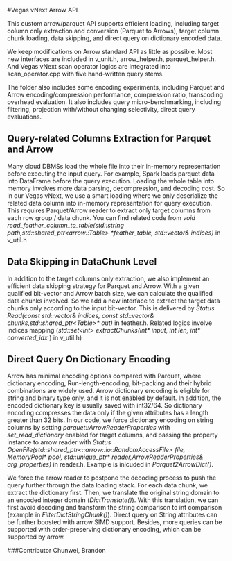 #Vegas vNext Arrow API

This custom arrow/parquet API supports efficient loading, including target column only extraction and conversion (Parquet to Arrows), target column chunk loading, data skipping, and direct query on dictionary encoded data.

We keep modifications on Arrow standard API as little as possible. Most new interfaces are included in v_unit.h, arrow_helper.h, parquet_helper.h.
And Vegas vNext scan operator logics are integrated into scan_operator.cpp with five hand-written query stems.

The folder also includes some encoding experiments, including Parquet and Arrow encoding/compression performance, compression ratio, transcoding overhead evaluation.
It also includes query micro-benchmarking, including filtering, projection with/without changing selectivity, direct query evaluations.

## Query-related Columns Extraction for Parquet and Arrow
Many cloud DBMSs load the whole file into their in-memory representation before executing the input query. For example, Spark loads parquet data into DataFrame before the query execution.
Loading the whole table into memory involves more data parsing, decompression, and decoding cost.
So in our Vegas vNext, we use a smart loading where we only deserialize the related data column into in-memory representation for query execution.
This requires Parquet/Arrow reader to extract only target columns from each row group / data chunk. You can find related code from _void read_feather_column_to_table(std::string path,std::shared_ptr\<arrow::Table\> *feather_table, std::vector<int>& indices)_ in v_util.h
## Data Skipping in DataChunk Level
In addition to the target columns only extraction, we also implement an efficient data skipping strategy for Parquet and Arrow.
With a given qualified bit-vector and Arrow batch size, we can calculate the qualified data chunks involved.
So we add a new interface to extract the target data chunks only according to the input bit-vector. This is delivered by
_Status Read(const std::vector<int>& indices, const std::vector<int>& chunks,std::shared_ptr\<Table\>* out)_ in feather.h.
Related logics involve indices mapping (_std::set\<int\> extractChunks(int* input, int len, int* converted_idx_ ) in v_util.h)

## Direct Query On Dictionary Encoding
Arrow has minimal encoding options compared with Parquet, where dictionary encoding, Run-length-encoding, bit-packing and their hybrid combinations are widely used.
Arrow dictionary encoding is eligible for string and binary type only, and it is not enabled by default. In addition, the encoded dictionary key is usually saved with int32/64.
So dictionary encoding compresses the data only if the given attributes has a length greater than 32 bits. In our code,
we force dictionary encoding on string columns by setting _parquet::ArrowReaderProperties_ with _set_read_dictionary_ enabled for target columns,
and passing the property instance to arrow reader with _Status OpenFile(std::shared_ptr<::arrow::io::RandomAccessFile> file, MemoryPool* pool,
std::unique_ptr<FileReader>* reader,ArrowReaderProperties& arg_properties)_ in reader.h. Example is inlcuded in _Parquet2ArrowDict()_.


We force the arrow reader to postpone the decoding process to push the query further through the data loading stack.
For each data chunk, we extract the dictionary first. Then, we translate the original string domain to an encoded integer domain (_DictTranslate()_).
With this translation, we can first avoid decoding and transform the string comparison to int comparison (example in _FilterDictStringChunk()_). Direct query on String attributes can be further boosted with arrow SIMD support.
Besides, more queries can be supported with order-preserving dictionary encoding, which can be supported by arrow.

###Contributor
Chunwei, Brandon
